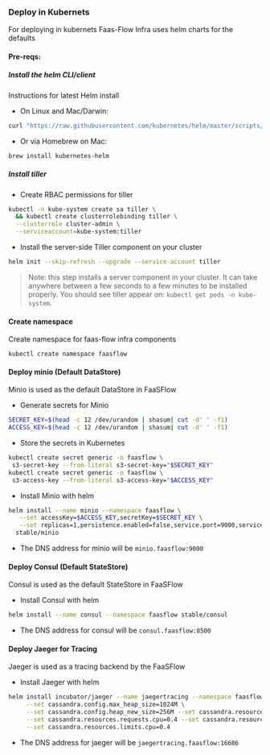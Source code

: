 ### Deploy in Kubernets
For deploying in kubernets Faas-Flow Infra uses helm charts for the defaults    

#### Pre-reqs:
##### Install the helm CLI/client

Instructions for latest Helm install

* On Linux and Mac/Darwin:
```sh
curl "https://raw.githubusercontent.com/kubernetes/helm/master/scripts/get" | bash
```
* Or via Homebrew on Mac:
```sh
brew install kubernetes-helm
```
##### Install tiller

* Create RBAC permissions for tiller

```sh
kubectl -n kube-system create sa tiller \
  && kubectl create clusterrolebinding tiller \
  --clusterrole cluster-admin \
  --serviceaccount=kube-system:tiller
```

* Install the server-side Tiller component on your cluster

```sh
helm init --skip-refresh --upgrade --service-account tiller
```

> Note: this step installs a server component in your cluster. It can take anywhere between a few seconds to a few minutes to be installed properly. You should see tiller appear on: `kubectl get pods -n kube-system`.

#### Create namespace
Create namespace for faas-flow infra components 
```
kubectl create namespace faasflow
```

#### Deploy minio (Default DataStore)
Minio is used as the default DataStore in FaaSFlow    
   
* Generate secrets for Minio
```sh
SECRET_KEY=$(head -c 12 /dev/urandom | shasum| cut -d' ' -f1)
ACCESS_KEY=$(head -c 12 /dev/urandom | shasum| cut -d' ' -f1)
```
* Store the secrets in Kubernetes
```sh
kubectl create secret generic -n faasflow \
 s3-secret-key --from-literal s3-secret-key="$SECRET_KEY"
kubectl create secret generic -n faasflow \
 s3-access-key --from-literal s3-access-key="$ACCESS_KEY"
```

* Install Minio with helm
```sh
helm install --name minio --namespace faasflow \
   --set accessKey=$ACCESS_KEY,secretKey=$SECRET_KEY \
   --set replicas=1,persistence.enabled=false,service.port=9000,service.type=NodePort \
  stable/minio
```

* The DNS address for minio will be `minio.faasflow:9000`

#### Deploy Consul (Default StateStore)
Consul is used as the default StateStore in FaaSFlow     
   
* Install Consul with helm
```sh
helm install --name consul --namespace faasflow stable/consul
```

* The DNS address for consul will be `consul.faasflow:8500`

#### Deploy Jaeger for Tracing
Jaeger is used as a tracing backend by the FaaSFlow 

* Install Jaeger with helm
```sh
helm install incubator/jaeger --name jaegertracing --namespace faasflow \
     --set cassandra.config.max_heap_size=1024M \
     --set cassandra.config.heap_new_size=256M --set cassandra.resources.requests.memory=2048Mi \
     --set cassandra.resources.requests.cpu=0.4 --set cassandra.resources.limits.memory=2048Mi \
     --set cassandra.resources.limits.cpu=0.4
```
   
* The DNS address for jaeger will be `jaegertracing.faasflow:16686`
